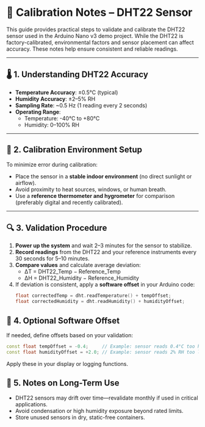 # 📏 Calibration Notes – DHT22 Sensor

This guide provides practical steps to validate and calibrate the DHT22 sensor used in the Arduino Nano v3 demo project. While the DHT22 is factory-calibrated, environmental factors and sensor placement can affect accuracy. These notes help ensure consistent and reliable readings.

---

## 🌡️ 1. Understanding DHT22 Accuracy

- **Temperature Accuracy**: ±0.5°C (typical)
- **Humidity Accuracy**: ±2–5% RH
- **Sampling Rate**: ~0.5 Hz (1 reading every 2 seconds)
- **Operating Range**:
  - Temperature: -40°C to +80°C
  - Humidity: 0–100% RH

---

## 🧪 2. Calibration Environment Setup

To minimize error during calibration:

- Place the sensor in a **stable indoor environment** (no direct sunlight or airflow).
- Avoid proximity to heat sources, windows, or human breath.
- Use a **reference thermometer and hygrometer** for comparison (preferably digital and recently calibrated).

---

## 🔍 3. Validation Procedure

1. **Power up the system** and wait 2–3 minutes for the sensor to stabilize.
2. **Record readings** from the DHT22 and your reference instruments every 30 seconds for 5–10 minutes.
3. **Compare values** and calculate average deviation:
   - ΔT = DHT22_Temp − Reference_Temp
   - ΔH = DHT22_Humidity − Reference_Humidity
4. If deviation is consistent, apply a **software offset** in your Arduino code:
   ```cpp
   float correctedTemp = dht.readTemperature() + tempOffset;
   float correctedHumidity = dht.readHumidity() + humidityOffset;
   ```
   
## 🧰 4. Optional Software Offset
  
If needed, define offsets based on your validation:
   ```cpp
   const float tempOffset = -0.4;     // Example: sensor reads 0.4°C too high
   const float humidityOffset = +2.0; // Example: sensor reads 2% RH too lo
   ```
Apply these in your display or logging functions.

## 📎 5. Notes on Long-Term Use
  - DHT22 sensors may drift over time—revalidate monthly if used in critical applications.
  - Avoid condensation or high humidity exposure beyond rated limits.
  - Store unused sensors in dry, static-free containers.


